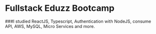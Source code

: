 # Fullstack Eduzz Bootcamp

###I studied ReactJS, Typescript, Authentication with NodeJS, consume API, AWS, MySQL, Micro Services and more.

